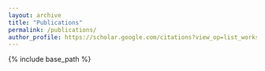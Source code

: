 ```yaml
---
layout: archive
title: "Publications"
permalink: /publications/
author_profile: https://scholar.google.com/citations?view_op=list_works&hl=en&hl=en&user=ke40h00AAAAJ&sortby=pubdate
---
```


{% include base_path %}
